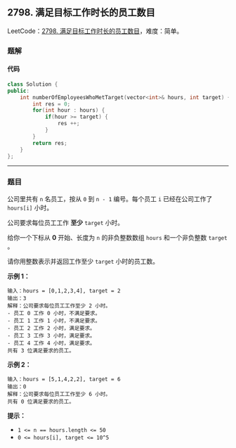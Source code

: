 ## 2798. 满足目标工作时长的员工数目

LeetCode：[2798. 满足目标工作时长的员工数目](https://leetcode.cn/problems/number-of-employees-who-met-the-target/)，难度：简单。

### 题解

#### 代码

```c++
class Solution {
public:
    int numberOfEmployeesWhoMetTarget(vector<int>& hours, int target) {
        int res = 0;
        for(int hour : hours) {
            if(hour >= target) {
                res ++;
            }
        }
        return res;
    }
};
```



---



### 题目

公司里共有 `n` 名员工，按从 `0` 到 `n - 1` 编号。每个员工 `i` 已经在公司工作了 `hours[i]` 小时。

公司要求每位员工工作 **至少** `target` 小时。

给你一个下标从 **0** 开始、长度为 `n` 的非负整数数组 `hours` 和一个非负整数 `target` 。

请你用整数表示并返回工作至少 `target` 小时的员工数。

 

**示例 1：**

```
输入：hours = [0,1,2,3,4], target = 2
输出：3
解释：公司要求每位员工工作至少 2 小时。
- 员工 0 工作 0 小时，不满足要求。
- 员工 1 工作 1 小时，不满足要求。
- 员工 2 工作 2 小时，满足要求。
- 员工 3 工作 3 小时，满足要求。
- 员工 4 工作 4 小时，满足要求。
共有 3 位满足要求的员工。
```

**示例 2：**

```
输入：hours = [5,1,4,2,2], target = 6
输出：0
解释：公司要求每位员工工作至少 6 小时。
共有 0 位满足要求的员工。
```

 

**提示：**

- `1 <= n == hours.length <= 50`
- `0 <= hours[i], target <= 10^5`


